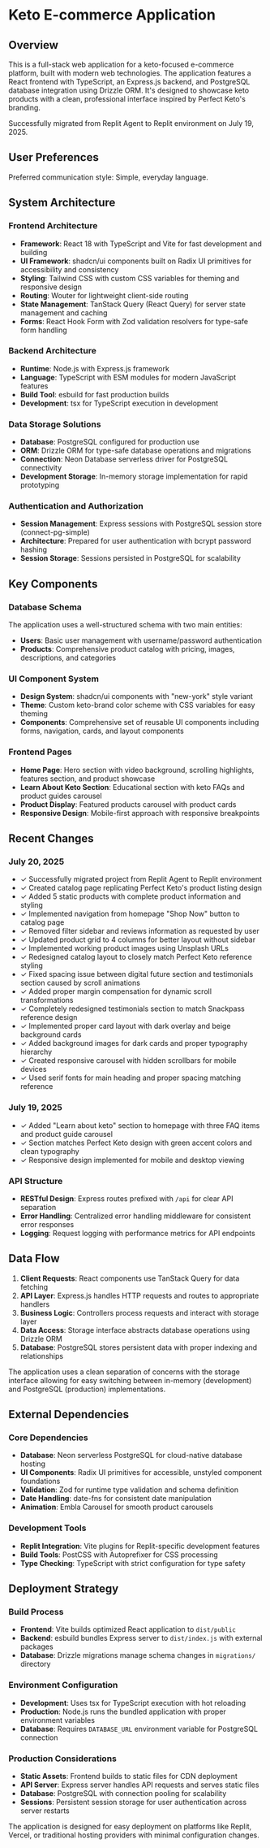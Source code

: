 # Keto E-commerce Application

## Overview

This is a full-stack web application for a keto-focused e-commerce platform, built with modern web technologies. The application features a React frontend with TypeScript, an Express.js backend, and PostgreSQL database integration using Drizzle ORM. It's designed to showcase keto products with a clean, professional interface inspired by Perfect Keto's branding.

Successfully migrated from Replit Agent to Replit environment on July 19, 2025.

## User Preferences

Preferred communication style: Simple, everyday language.

## System Architecture

### Frontend Architecture
- **Framework**: React 18 with TypeScript and Vite for fast development and building
- **UI Framework**: shadcn/ui components built on Radix UI primitives for accessibility and consistency
- **Styling**: Tailwind CSS with custom CSS variables for theming and responsive design
- **Routing**: Wouter for lightweight client-side routing
- **State Management**: TanStack Query (React Query) for server state management and caching
- **Forms**: React Hook Form with Zod validation resolvers for type-safe form handling

### Backend Architecture
- **Runtime**: Node.js with Express.js framework
- **Language**: TypeScript with ESM modules for modern JavaScript features
- **Build Tool**: esbuild for fast production builds
- **Development**: tsx for TypeScript execution in development

### Data Storage Solutions
- **Database**: PostgreSQL configured for production use
- **ORM**: Drizzle ORM for type-safe database operations and migrations
- **Connection**: Neon Database serverless driver for PostgreSQL connectivity
- **Development Storage**: In-memory storage implementation for rapid prototyping

### Authentication and Authorization
- **Session Management**: Express sessions with PostgreSQL session store (connect-pg-simple)
- **Architecture**: Prepared for user authentication with bcrypt password hashing
- **Session Storage**: Sessions persisted in PostgreSQL for scalability

## Key Components

### Database Schema
The application uses a well-structured schema with two main entities:
- **Users**: Basic user management with username/password authentication
- **Products**: Comprehensive product catalog with pricing, images, descriptions, and categories

### UI Component System
- **Design System**: shadcn/ui components with "new-york" style variant
- **Theme**: Custom keto-brand color scheme with CSS variables for easy theming
- **Components**: Comprehensive set of reusable UI components including forms, navigation, cards, and layout components

### Frontend Pages
- **Home Page**: Hero section with video background, scrolling highlights, features section, and product showcase
- **Learn About Keto Section**: Educational section with keto FAQs and product guides carousel
- **Product Display**: Featured products carousel with product cards
- **Responsive Design**: Mobile-first approach with responsive breakpoints

## Recent Changes

### July 20, 2025
- ✓ Successfully migrated project from Replit Agent to Replit environment
- ✓ Created catalog page replicating Perfect Keto's product listing design
- ✓ Added 5 static products with complete product information and styling
- ✓ Implemented navigation from homepage "Shop Now" button to catalog page
- ✓ Removed filter sidebar and reviews information as requested by user
- ✓ Updated product grid to 4 columns for better layout without sidebar
- ✓ Implemented working product images using Unsplash URLs
- ✓ Redesigned catalog layout to closely match Perfect Keto reference styling
- ✓ Fixed spacing issue between digital future section and testimonials section caused by scroll animations
- ✓ Added proper margin compensation for dynamic scroll transformations
- ✓ Completely redesigned testimonials section to match Snackpass reference design
- ✓ Implemented proper card layout with dark overlay and beige background cards
- ✓ Added background images for dark cards and proper typography hierarchy
- ✓ Created responsive carousel with hidden scrollbars for mobile devices
- ✓ Used serif fonts for main heading and proper spacing matching reference

### July 19, 2025
- ✓ Added "Learn about keto" section to homepage with three FAQ items and product guide carousel
- ✓ Section matches Perfect Keto design with green accent colors and clean typography
- ✓ Responsive design implemented for mobile and desktop viewing

### API Structure
- **RESTful Design**: Express routes prefixed with `/api` for clear API separation
- **Error Handling**: Centralized error handling middleware for consistent error responses
- **Logging**: Request logging with performance metrics for API endpoints

## Data Flow

1. **Client Requests**: React components use TanStack Query for data fetching
2. **API Layer**: Express.js handles HTTP requests and routes to appropriate handlers
3. **Business Logic**: Controllers process requests and interact with storage layer
4. **Data Access**: Storage interface abstracts database operations using Drizzle ORM
5. **Database**: PostgreSQL stores persistent data with proper indexing and relationships

The application uses a clean separation of concerns with the storage interface allowing for easy switching between in-memory (development) and PostgreSQL (production) implementations.

## External Dependencies

### Core Dependencies
- **Database**: Neon serverless PostgreSQL for cloud-native database hosting
- **UI Components**: Radix UI primitives for accessible, unstyled component foundations
- **Validation**: Zod for runtime type validation and schema definition
- **Date Handling**: date-fns for consistent date manipulation
- **Animation**: Embla Carousel for smooth product carousels

### Development Tools
- **Replit Integration**: Vite plugins for Replit-specific development features
- **Build Tools**: PostCSS with Autoprefixer for CSS processing
- **Type Checking**: TypeScript with strict configuration for type safety

## Deployment Strategy

### Build Process
- **Frontend**: Vite builds optimized React application to `dist/public`
- **Backend**: esbuild bundles Express server to `dist/index.js` with external packages
- **Database**: Drizzle migrations manage schema changes in `migrations/` directory

### Environment Configuration
- **Development**: Uses tsx for TypeScript execution with hot reloading
- **Production**: Node.js runs the bundled application with proper environment variables
- **Database**: Requires `DATABASE_URL` environment variable for PostgreSQL connection

### Production Considerations
- **Static Assets**: Frontend builds to static files for CDN deployment
- **API Server**: Express server handles API requests and serves static files
- **Database**: PostgreSQL with connection pooling for scalability
- **Sessions**: Persistent session storage for user authentication across server restarts

The application is designed for easy deployment on platforms like Replit, Vercel, or traditional hosting providers with minimal configuration changes.